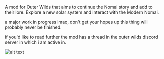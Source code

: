 A mod for Outer Wilds that aims to continue the Nomai story and add to their lore. Explore a new solar system and interact with the Modern Nomai.

a major work in progress lmao, don't get your hopes up this thing will probably never be finished.

if you'd like to read further the mod has a thread in the outer wilds discord server in which i am active in.

![alt text](https://github.com/[harperawkward]/[Outer-Wilds-Final-Festival-Mod]/blob/[README-images]/image1.png?raw=true)